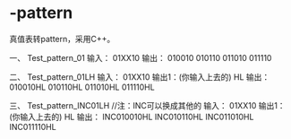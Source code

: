 # -pattern
真值表转pattern，采用C++。

一、
Test_pattern_01
输入：
01XX10
输出：
010010
010110
011010
011110

二、
Test_pattern_01LH
输入：
01XX10
输出1：(你输入上去的)
HL
输出：
010010HL
010110HL
011010HL
011110HL

三、
Test_pattern_INC01LH
//注：INC可以换成其他的
输入：
01XX10
输出1：(你输入上去的)
HL
输出：
 INC010010HL
 INC010110HL
 INC011010HL
 INC011110HL
